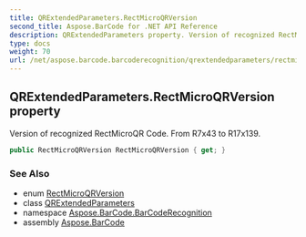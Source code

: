 ```yaml
---
title: QRExtendedParameters.RectMicroQRVersion
second_title: Aspose.BarCode for .NET API Reference
description: QRExtendedParameters property. Version of recognized RectMicroQR Code. From R7x43 to R17x139
type: docs
weight: 70
url: /net/aspose.barcode.barcoderecognition/qrextendedparameters/rectmicroqrversion/
---
```

## QRExtendedParameters.RectMicroQRVersion property

Version of recognized RectMicroQR Code. From R7x43 to R17x139.

```csharp
public RectMicroQRVersion RectMicroQRVersion { get; }
```

### See Also

* enum [RectMicroQRVersion](../../../aspose.barcode.generation/rectmicroqrversion/)
* class [QRExtendedParameters](../)
* namespace [Aspose.BarCode.BarCodeRecognition](../../../aspose.barcode.barcoderecognition/)
* assembly [Aspose.BarCode](../../../)


